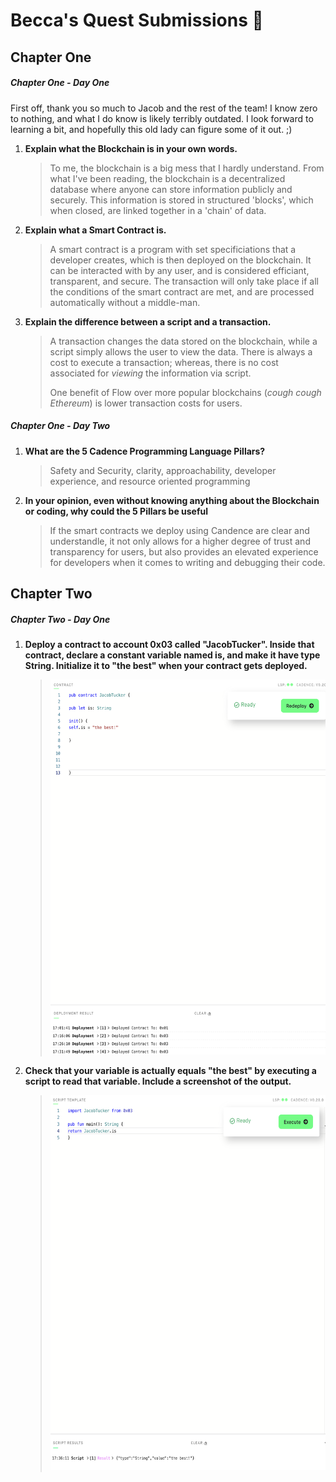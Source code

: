 # Becca's Quest Submissions 🥂

## Chapter One
##### Chapter One - Day One
First off, thank you so much to Jacob and the rest of the team! I know zero to nothing, and what I do know is likely terribly outdated. I look forward to learning a bit, and hopefully this old lady can figure some of it out. ;)
<ol>
 <li><b>Explain what the Blockchain is in your own words.</b>
   <blockquote>
    <p>To me, the blockchain is a big mess that I hardly understand. From what I've been reading, the blockchain is a decentralized database where anyone can store information publicly and securely. This information is stored in structured 'blocks', which when closed, are linked together in a 'chain' of data.</p>
   </blockquote>
  
 <li><b>Explain what a Smart Contract is.</b>
   <blockquote>
    <p>A smart contract is a program with set specificiations that a developer creates, which is then deployed on the blockchain. It can be interacted with by any user, and is considered efficiant, transparent, and secure. The transaction will only take place if all the conditions of the smart contract are met, and are processed automatically without a middle-man.</p>
   </blockquote>
   
   <li><b>Explain the difference between a script and a transaction.</b>
  <blockquote>
    <p>A transaction changes the data stored on the blockchain, while a script simply allows the user to view the data. There is always a cost to execute a transaction; whereas, there is no cost associated for <i>viewing</i> the information via script.</p> One benefit of Flow over more popular blockchains (<i>cough cough Ethereum</i>) is lower transaction costs for users. 
   </blockquote>
    

  </li>
</ol>

##### Chapter One - Day Two
<ol>
  <li><b>What are the 5 Cadence Programming Language Pillars?</b>
    <blockquote>
    <p>Safety and Security, clarity, approachability, developer experience, and resource oriented programming</p>
  </blockquote>
    <li><b>In your opinion, even without knowing anything about the Blockchain or coding, why could the 5 Pillars be useful</b>
      <blockquote>If the smart contracts we deploy using Candence are clear and understandle, it not only allows for a higher degree of trust and transparency for users, but also provides an elevated experience for developers when it comes to writing and debugging their code. 
        </blockquote>
          </li>
        </ol>
   
   
## Chapter Two   
##### Chapter Two - Day One

<ol>
 <li><b>Deploy a contract to account 0x03 called "JacobTucker". Inside that contract, declare a constant variable named is, and make it have type String. Initialize it to "the best" when your contract gets deployed.</b>
<blockquote> 
<img src = https://github.com/BeccaVousAime/qu-est-submit-/blob/09553780203b2a89f1f8bc29526dca7184f08f9a/Screenshots/Ch2Day1.1.png width="600" height ="600">
 </blockquote>
 
<li><b>Check that your variable is actually equals "the best" by executing a script to read that variable. Include a screenshot of the output.</b>
 <blockquote> 
  <img src = https://github.com/BeccaVousAime/qu-est-submit-/blob/09553780203b2a89f1f8bc29526dca7184f08f9a/Screenshots/Ch2Day1.2.png width="600" height ="600">
  </blockquote?>
 </li>
  </ol>
